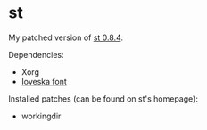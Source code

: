 # st

My patched version of [st 0.8.4](https://st.suckless.org).

Dependencies:
- Xorg
- [Ioveska font](https://aur.archlinux.org/packages/ttf-iosevka)

Installed patches (can be found on st's homepage):
- workingdir
